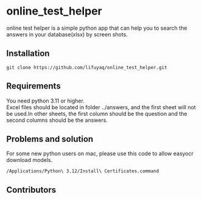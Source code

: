 # online_test_helper

online test helper is a simple python app that can help 
you to search the answers in your database(xlsx) by screen shots.

## Installation
```
git clone https://github.com/lifuyaq/online_test_helper.git
```

## Requirements
You need python 3.11 or higher.  
Excel files should be located in folder ../answers, and the first 
sheet will not be used.In other sheets, the first column should be 
the question and the second columns should be the answers. 


## Problems and solution
For some new python users on mac, please use this code to allow 
easyocr download models.

```
/Applications/Python\ 3.12/Install\ Certificates.command
```

## Contributors
